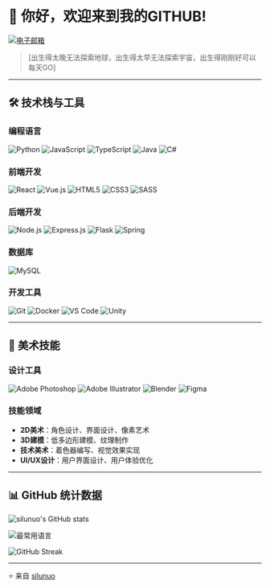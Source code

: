 # 👋 你好，欢迎来到我的GITHUB!

<!-- [![个人网站](https://img.shields.io/badge/网站-你的网站地址-blue?style=flat-square&logo=google-chrome)](https://你的网站地址) -->
[![电子邮箱](https://img.shields.io/badge/联系我-邮箱-red?style=flat-square&logo=gmail)](mailto:已废弃)

> [出生得太晚无法探索地球，出生得太早无法探索宇宙，出生得刚刚好可以每天GO]
> 
---

## 🛠 技术栈与工具

### 编程语言
![Python](https://img.shields.io/badge/Python-3776AB?style=for-the-badge&logo=python&logoColor=white)
![JavaScript](https://img.shields.io/badge/JavaScript-F7DF1E?style=for-the-badge&logo=javascript&logoColor=black)
![TypeScript](https://img.shields.io/badge/TypeScript-007ACC?style=for-the-badge&logo=typescript&logoColor=white)
![Java](https://img.shields.io/badge/Java-ED8B00?style=for-the-badge&logo=openjdk&logoColor=white)
![C#](https://img.shields.io/badge/C%23-239120?style=for-the-badge&logo=c-sharp&logoColor=white)

### 前端开发
![React](https://img.shields.io/badge/React-20232A?style=for-the-badge&logo=react&logoColor=61DAFB)
![Vue.js](https://img.shields.io/badge/Vue.js-35495E?style=for-the-badge&logo=vue.js&logoColor=4FC08D)
![HTML5](https://img.shields.io/badge/HTML5-E34F26?style=for-the-badge&logo=html5&logoColor=white)
![CSS3](https://img.shields.io/badge/CSS3-1572B6?style=for-the-badge&logo=css3&logoColor=white)
![SASS](https://img.shields.io/badge/SASS-hotpink.svg?style=for-the-badge&logo=SASS&logoColor=white)

### 后端开发
![Node.js](https://img.shields.io/badge/Node.js-43853D?style=for-the-badge&logo=node.js&logoColor=white)
![Express.js](https://img.shields.io/badge/Express.js-404D59?style=for-the-badge)
![Flask](https://img.shields.io/badge/Flask-000000?style=for-the-badge&logo=flask&logoColor=white)
![Spring](https://img.shields.io/badge/Spring-6DB33F?style=for-the-badge&logo=spring&logoColor=white)

### 数据库
![MySQL](https://img.shields.io/badge/MySQL-00000F?style=for-the-badge&logo=mysql&logoColor=white)

### 开发工具
![Git](https://img.shields.io/badge/Git-F05032?style=for-the-badge&logo=git&logoColor=white)
![Docker](https://img.shields.io/badge/Docker-2496ED?style=for-the-badge&logo=docker&logoColor=white)
![VS Code](https://img.shields.io/badge/VS_Code-007ACC?style=for-the-badge&logo=visual-studio-code&logoColor=white)
![Unity](https://img.shields.io/badge/Unity-100000?style=for-the-badge&logo=unity&logoColor=white)

---

## 🎨 美术技能

### 设计工具
![Adobe Photoshop](https://img.shields.io/badge/Photoshop-31A8FF?style=for-the-badge&logo=adobephotoshop&logoColor=white)
![Adobe Illustrator](https://img.shields.io/badge/Illustrator-FF9A00?style=for-the-badge&logo=adobeillustrator&logoColor=white)
![Blender](https://img.shields.io/badge/Blender-F5792A?style=for-the-badge&logo=blender&logoColor=white)
![Figma](https://img.shields.io/badge/Figma-F24E1E?style=for-the-badge&logo=figma&logoColor=white)

### 技能领域
- **2D美术**：角色设计、界面设计、像素艺术
- **3D建模**：低多边形建模、纹理制作
- **技术美术**：着色器编写、视觉效果实现
- **UI/UX设计**：用户界面设计、用户体验优化

---

## 📊 GitHub 统计数据

![silunuo's GitHub stats](https://github-readme-stats.vercel.app/api?username=silunuo&show_icons=true&theme=radical)

![最常用语言](https://github-readme-stats.vercel.app/api/top-langs/?username=silunuo&layout=compact&theme=radical)

![GitHub Streak](https://github-readme-streak-stats.herokuapp.com/?user=silunuo&theme=radical)

---
<!-- 
## 🌟 精选项目

### [项目名称](项目链接)
> 项目简短描述
![Stars](https://img.shields.io/github/stars/silunuo/项目名称?style=flat-square)
![Forks](https://img.shields.io/github/forks/silunuo/项目名称?style=flat-square)

### [项目名称](项目链接)
> 项目简短描述
![Stars](https://img.shields.io/github/stars/silunuo/项目名称?style=flat-square)
![Forks](https://img.shields.io/github/forks/silunuo/项目名称?style=flat-square)

### [项目名称](项目链接)
> 项目简短描述
![Stars](https://img.shields.io/github/stars/silunuo/项目名称?style=flat-square)
![Forks](https://img.shields.io/github/forks/silunuo/项目名称?style=flat-square) -->

<!-- ---

## 📝 最新博客文章
 如果你有博客，可以使用RSS自动生成 
- [文章标题1](文章链接1) - 发布日期
- [文章标题2](文章链接2) - 发布日期
- [文章标题3](文章链接3) - 发布日期

--- -->
<!-- 
## 🤝 与我联系

[![LinkedIn](https://img.shields.io/badge/LinkedIn-0077B5?style=for-the-badge&logo=linkedin&logoColor=white)](你的LinkedIn链接)
[![Twitter](https://img.shields.io/badge/Twitter-1DA1F2?style=for-the-badge&logo=twitter&logoColor=white)](你的Twitter链接)
[![知乎](https://img.shields.io/badge/知乎-0084FF?style=for-the-badge&logo=zhihu&logoColor=white)](你的知乎链接)
[![个人博客](https://img.shields.io/badge/个人博客-FF5722?style=for-the-badge&logo=blogger&logoColor=white)](你的博客链接)

--- -->

⭐️ 来自 [silunuo](https://github.com/silunuo)
